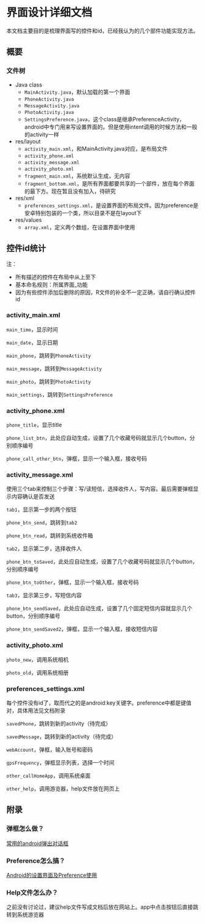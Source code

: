 # 界面设计详细文档

本文档主要目的是梳理界面写的控件和id，已经我认为的几个部件功能实现方法。

## 概要

### 文件树

* Java class
	* `MainActivity.java`，默认加载的第一个界面
	* `PhoneActivity.java`
	* `MessageActivity.java`
	* `PhotoActivity.java`
	* `SettingsPreference.java`，这个class是继承PreferenceActivity，android中专门用来写设置界面的。但是使用intent调用的时候方法和一般的activity一样
* res/layout
	* `activity_main.xml`，和MainActivity.java对应，是布局文件
	* `activity_phone.xml`
	* `activity_message.xml`
	* `activity_photo.xml`
	* `fragment_main.xml`，系统默认生成，无内容
	* `fragment_bottom.xml`，是所有界面都要共享的一个部件，放在每个界面的最下方。现在暂且没有加入，待研究
* res/xml
	* `preferences_settings.xml`，是设置界面的布局文件。因为preference是安卓特别包装的一个类，所以目录不是在layout下
* res/values
	* `array.xml`，定义两个数组，在设置界面中使用
	
## 控件id统计

注：

* 所有描述的控件在布局中从上至下
* 基本命名规则：所属界面_功能
* 因为有些控件添加后删除的原因，R文件的补全不一定正确，请自行确认控件id

### activity_main.xml

`main_time`，显示时间

`main_date`，显示日期

`main_phone`，跳转到`PhoneActivity`

`main_message`，跳转到`MessageActivity`

`main_photo`，跳转到`PhotoActivity`

`main_settings`，跳转到`SettingsPreference`

### activity_phone.xml

`phone_title`，显示title

`phone_list_btn`，此处应自动生成，设置了几个收藏号码就显示几个button，分别顺序编号

`phone_call_other_btn`，弹框，显示一个输入框，接收号码

### activity_message.xml

使用三个tab来控制三个步骤：写/读短信，选择收件人，写内容。最后需要弹框显示内容确认是否发送

`tab1`，显示第一步的两个按钮

`phone_btn_send`，跳转到`tab2`

`phone_btn_read`，跳转到系统收件箱

`tab2`，显示第二步，选择收件人

`phone_btn_toSaved`，此处应自动生成，设置了几个收藏号码就显示几个button，分别顺序编号

`phone_btn_toOther`，弹框，显示一个输入框，接收号码

`tab3`，显示第三步，写短信内容

`phone_btn_sendSaved`，此处应自动生成，设置了几个固定短信内容就显示几个button，分别顺序编号

`phone_btn_sendSaved2`，弹框，显示一个输入框，接收短信内容

### activity_photo.xml

`photo_new`，调用系统相机

`photo_old`，调用系统相册

### preferences_settings.xml

每个控件没有id了，取而代之的是android:key关键字。preference中都是键值对，具体用法见文档附录

`savedPhone`，跳转到新的activity（待完成）

`savedMessage`，跳转到新的activity（待完成）

`webAccount`，弹框，输入账号和密码

`gpsFrequency`，弹框显示列表，选择一个时间

`other_callHomeApp`，调用系统桌面

`other_help`，调用游览器，help文件放在网页上

## 附录

### 弹框怎么做？

[常用的android弹出对话框](http://blog.csdn.net/chenlei1889/article/details/6267406)

### Preference怎么搞？

[Android的设置界面及Preference使用](http://blog.csdn.net/ichliebephone/article/details/5916320)

### Help文件怎么办？

之前没有讨论过，建议help文件写成文档后放在网站上。app中点击按钮后直接跳转到系统游览器